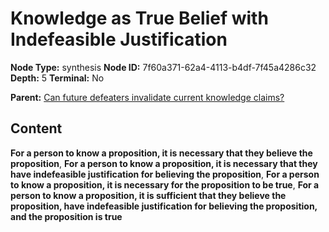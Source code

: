 # Knowledge as True Belief with Indefeasible Justification

**Node Type:** synthesis
**Node ID:** 7f60a371-62a4-4113-b4df-7f45a4286c32
**Depth:** 5
**Terminal:** No

**Parent:** [Can future defeaters invalidate current knowledge claims?](can-future-defeaters-invalidate-current-knowledge-claims-antithesis-53f14e0b-3d50-4685-8cc4-5a1e55c01064.md)

## Content

**For a person to know a proposition, it is necessary that they believe the proposition**, **For a person to know a proposition, it is necessary that they have indefeasible justification for believing the proposition**, **For a person to know a proposition, it is necessary for the proposition to be true**, **For a person to know a proposition, it is sufficient that they believe the proposition, have indefeasible justification for believing the proposition, and the proposition is true**
